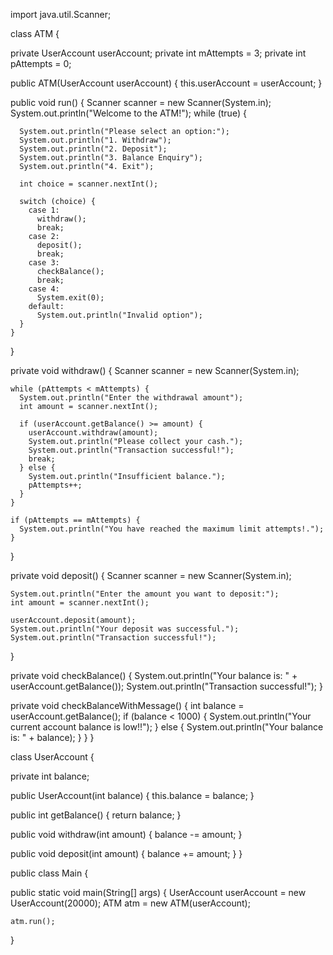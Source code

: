 import java.util.Scanner;

 class ATM {
  
  private UserAccount userAccount;
  private int mAttempts = 3;
  private int pAttempts = 0;

  public ATM(UserAccount userAccount) {
    this.userAccount = userAccount;
  }

  public void run() {
    Scanner scanner = new Scanner(System.in);
System.out.println("Welcome to the ATM!");
    while (true) {
      
      System.out.println("Please select an option:");
      System.out.println("1. Withdraw");
      System.out.println("2. Deposit");
      System.out.println("3. Balance Enquiry");
      System.out.println("4. Exit");

      int choice = scanner.nextInt();

      switch (choice) {
        case 1:
          withdraw();
          break;
        case 2:
          deposit();
          break;
        case 3:
          checkBalance();
          break;
        case 4:
          System.exit(0);
        default:
          System.out.println("Invalid option");
      }
    }
  }

  private void withdraw() {
    Scanner scanner = new Scanner(System.in);
   
   

    while (pAttempts < mAttempts) {
      System.out.println("Enter the withdrawal amount");
      int amount = scanner.nextInt();

      if (userAccount.getBalance() >= amount) {
        userAccount.withdraw(amount);
        System.out.println("Please collect your cash.");
        System.out.println("Transaction successful!");
        break; 
      } else {
        System.out.println("Insufficient balance.");
        pAttempts++;
      }
    }

    if (pAttempts == mAttempts) {
      System.out.println("You have reached the maximum limit attempts!.");
    }
  }

  private void deposit() {
    Scanner scanner = new Scanner(System.in);

    System.out.println("Enter the amount you want to deposit:");
    int amount = scanner.nextInt();

    userAccount.deposit(amount);
    System.out.println("Your deposit was successful.");
    System.out.println("Transaction successful!");
  }

  private void checkBalance() {
    System.out.println("Your balance is: " + userAccount.getBalance());
    System.out.println("Transaction successful!");
  }
  
  private void checkBalanceWithMessage() {
    int balance = userAccount.getBalance();
    if (balance < 1000) {
      System.out.println("Your current account balance is low!!");
    } else {
      System.out.println("Your balance is: " + balance);
    }
  }
}


 class UserAccount {
  
  private int balance;
  
  public UserAccount(int balance) {
    this.balance = balance;
  }
  
  public int getBalance() {
    return balance;
  }
  
  public void withdraw(int amount) {
    balance -= amount;
  }
  
  public void deposit(int amount) {
    balance += amount;
  }
}


public class Main {
  
  public static void main(String[] args) {
    UserAccount userAccount = new UserAccount(20000);
    ATM atm = new ATM(userAccount);
    
    atm.run();
  }
